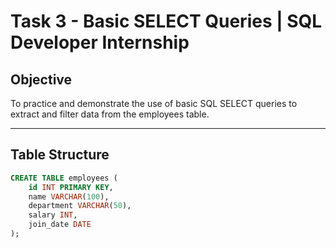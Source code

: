 # Task 3 - Basic SELECT Queries | SQL Developer Internship

## Objective
To practice and demonstrate the use of basic SQL SELECT queries to extract and filter data from the employees table.

---

## Table Structure

```sql
CREATE TABLE employees (
    id INT PRIMARY KEY,
    name VARCHAR(100),
    department VARCHAR(50),
    salary INT,
    join_date DATE
);
